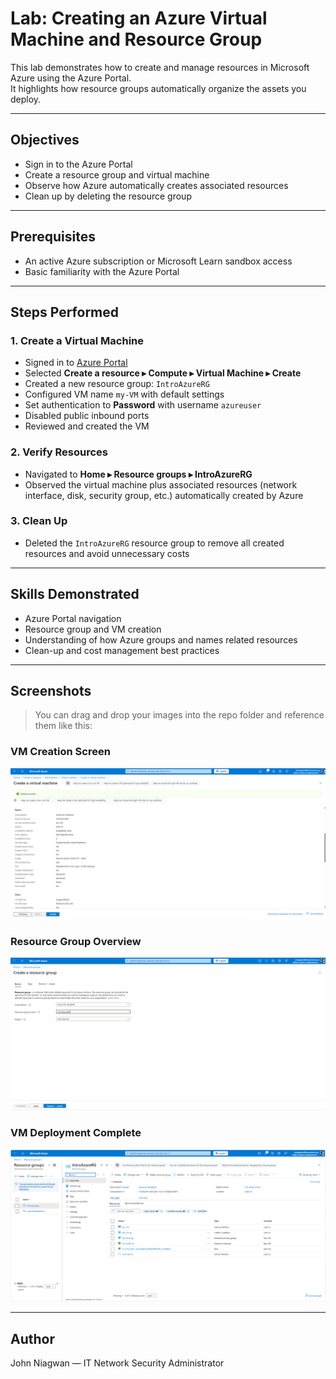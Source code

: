 # Lab: Creating an Azure Virtual Machine and Resource Group

This lab demonstrates how to create and manage resources in Microsoft Azure using the Azure Portal.  
It highlights how resource groups automatically organize the assets you deploy.

---

## Objectives

- Sign in to the Azure Portal
- Create a resource group and virtual machine
- Observe how Azure automatically creates associated resources
- Clean up by deleting the resource group

---

## Prerequisites

- An active Azure subscription or Microsoft Learn sandbox access
- Basic familiarity with the Azure Portal

---

## Steps Performed

### 1. Create a Virtual Machine

- Signed in to [Azure Portal](https://portal.azure.com/)
- Selected **Create a resource ▸ Compute ▸ Virtual Machine ▸ Create**
- Created a new resource group: `IntroAzureRG`
- Configured VM name `my-VM` with default settings
- Set authentication to **Password** with username `azureuser`
- Disabled public inbound ports
- Reviewed and created the VM

### 2. Verify Resources

- Navigated to **Home ▸ Resource groups ▸ IntroAzureRG**
- Observed the virtual machine plus associated resources (network interface, disk, security group, etc.) automatically created by Azure

### 3. Clean Up

- Deleted the `IntroAzureRG` resource group to remove all created resources and avoid unnecessary costs

---

## Skills Demonstrated

- Azure Portal navigation
- Resource group and VM creation
- Understanding of how Azure groups and names related resources
- Clean-up and cost management best practices

---

## Screenshots

> You can drag and drop your images into the repo folder and reference them like this:

### VM Creation Screen
![VM Creation](..\screenshots\vm_creation.png)

### Resource Group Overview
![Resource Group](..\screenshots\create_rg.png)

### VM Deployment Complete
![Deployment Complete](..\screenshots\deployment_complete.png)


---

## Author

John Niagwan — IT Network Security Administrator
